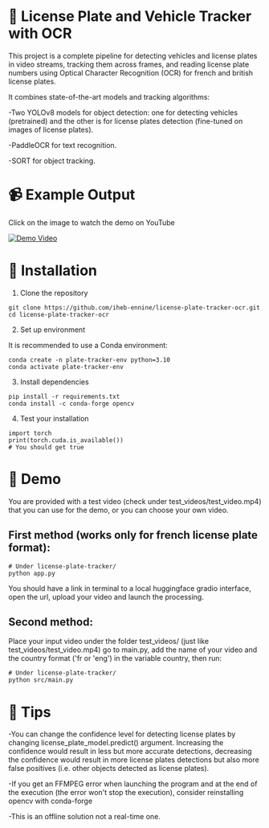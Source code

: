 # 🚗 License Plate and Vehicle Tracker with OCR

This project is a complete pipeline for detecting vehicles and license plates in video streams, tracking them across frames, and reading license plate numbers using Optical Character Recognition (OCR) for french and british license plates.

It combines state-of-the-art models and tracking algorithms:

-Two YOLOv8 models for object detection: one for detecting vehicles (pretrained) and the other is for license plates detection (fine-tuned on images of license plates).

-PaddleOCR for text recognition.

-SORT for object tracking.

# 📹 Example Output

Click on the image to watch the demo on YouTube

[![Demo Video](https://img.youtube.com/vi/PwBZghOF5Jk/hqdefault.jpg)](https://www.youtube.com/watch?v=PwBZghOF5Jk)


# 🔧 Installation
1. Clone the repository
   
```
git clone https://github.com/iheb-ennine/license-plate-tracker-ocr.git
cd license-plate-tracker-ocr
```

2. Set up environment
   
It is recommended to use a Conda environment:

```
conda create -n plate-tracker-env python=3.10
conda activate plate-tracker-env
```

3. Install dependencies
```
pip install -r requirements.txt
conda install -c conda-forge opencv
```
4. Test your installation
```
import torch
print(torch.cuda.is_available())
# You should get true
```



# 🧪 Demo
You are provided with a test video (check under test_videos/test_video.mp4) that you can use for the demo, or you can choose your own video.

## First method (works only for french license plate format):
```
# Under license-plate-tracker/ 
python app.py
```
You should have a link in terminal to a local huggingface gradio interface, open the url, upload your video and launch the processing.

## Second method:

Place your input video under the folder test_videos/ (just like test_videos/test_video.mp4) go to main.py, add the name of your video and the country format ('fr or 'eng') in the variable country, then run:
```
# Under license-plate-tracker/ 
python src/main.py
```

# 🧾 Tips
-You can change the confidence level for detecting license plates by changing license_plate_model.predict() argument. Increasing the confidence would result in less but more accurate detections, decreasing the confidence would result in more license plates detections but also more false positives (i.e. other objects detected as license plates). 

-If you get an FFMPEG error when launching the program and at the end of the execution (the error won't stop the execution), consider reinstalling opencv with conda-forge

-This is an offline solution not a real-time one.

